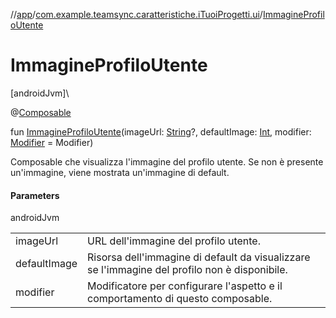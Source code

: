 //[app](../../index.md)/[com.example.teamsync.caratteristiche.iTuoiProgetti.ui](index.md)/[ImmagineProfiloUtente](-immagine-profilo-utente.md)

# ImmagineProfiloUtente

[androidJvm]\

@[Composable](https://developer.android.com/reference/kotlin/androidx/compose/runtime/Composable.html)

fun [ImmagineProfiloUtente](-immagine-profilo-utente.md)(imageUrl: [String](https://kotlinlang.org/api/latest/jvm/stdlib/kotlin/-string/index.html)?, defaultImage: [Int](https://kotlinlang.org/api/latest/jvm/stdlib/kotlin/-int/index.html), modifier: [Modifier](https://developer.android.com/reference/kotlin/androidx/compose/ui/Modifier.html) = Modifier)

Composable che visualizza l'immagine del profilo utente. Se non è presente un'immagine, viene mostrata un'immagine di default.

#### Parameters

androidJvm

| | |
|---|---|
| imageUrl | URL dell'immagine del profilo utente. |
| defaultImage | Risorsa dell'immagine di default da visualizzare se l'immagine del profilo non è disponibile. |
| modifier | Modificatore per configurare l'aspetto e il comportamento di questo composable. |

